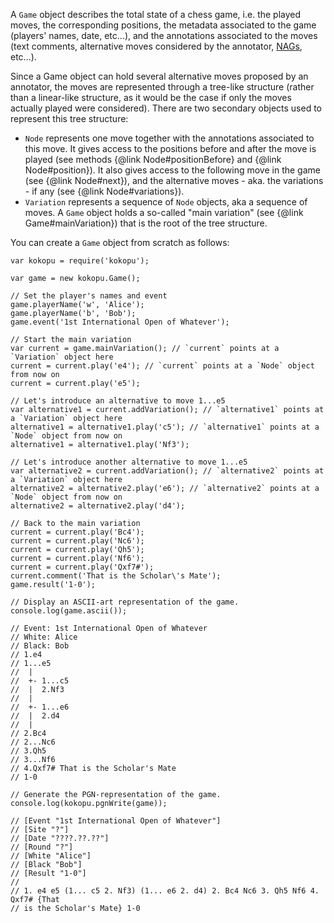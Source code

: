 A `Game` object describes the total state of a chess game, i.e. the played moves, the corresponding positions,
the metadata associated to the game (players' names, date, etc...), and the annotations associated to the moves
(text comments, alternative moves considered by the annotator, [NAGs](https://en.wikipedia.org/wiki/Numeric_Annotation_Glyphs),
etc...).

Since a Game object can hold several alternative moves proposed by an annotator, the moves are represented
through a tree-like structure (rather than a linear-like structure, as it would be the case if only the moves
actually played were considered). There are two secondary objects used to represent this tree structure:
- `Node` represents one move together with the annotations associated to this move. It gives access to the positions
before and after the move is played (see methods {@link Node#positionBefore} and {@link Node#position}).
It also gives access to the following move in the game (see {@link Node#next}), and the alternative moves - aka. the variations -
if any (see {@link Node#variations}).
- `Variation` represents a sequence of `Node` objects, aka a sequence of moves. A `Game` object holds a so-called "main variation"
(see {@link Game#mainVariation}) that is the root of the tree structure.

You can create a `Game` object from scratch as follows:

```
var kokopu = require('kokopu');

var game = new kokopu.Game();

// Set the player's names and event
game.playerName('w', 'Alice');
game.playerName('b', 'Bob');
game.event('1st International Open of Whatever');

// Start the main variation
var current = game.mainVariation(); // `current` points at a `Variation` object here
current = current.play('e4'); // `current` points at a `Node` object from now on
current = current.play('e5');

// Let's introduce an alternative to move 1...e5
var alternative1 = current.addVariation(); // `alternative1` points at a `Variation` object here
alternative1 = alternative1.play('c5'); // `alternative1` points at a `Node` object from now on
alternative1 = alternative1.play('Nf3');

// Let's introduce another alternative to move 1...e5
var alternative2 = current.addVariation(); // `alternative2` points at a `Variation` object here
alternative2 = alternative2.play('e6'); // `alternative2` points at a `Node` object from now on
alternative2 = alternative2.play('d4');

// Back to the main variation
current = current.play('Bc4');
current = current.play('Nc6');
current = current.play('Qh5');
current = current.play('Nf6');
current = current.play('Qxf7#');
current.comment('That is the Scholar\'s Mate');
game.result('1-0');

// Display an ASCII-art representation of the game.
console.log(game.ascii());

// Event: 1st International Open of Whatever
// White: Alice
// Black: Bob
// 1.e4
// 1...e5
//  |
//  +- 1...c5
//  |  2.Nf3
//  |
//  +- 1...e6
//  |  2.d4
//  |
// 2.Bc4
// 2...Nc6
// 3.Qh5
// 3...Nf6
// 4.Qxf7# That is the Scholar's Mate
// 1-0

// Generate the PGN-representation of the game.
console.log(kokopu.pgnWrite(game));

// [Event "1st International Open of Whatever"]
// [Site "?"]
// [Date "????.??.??"]
// [Round "?"]
// [White "Alice"]
// [Black "Bob"]
// [Result "1-0"]
//
// 1. e4 e5 (1... c5 2. Nf3) (1... e6 2. d4) 2. Bc4 Nc6 3. Qh5 Nf6 4. Qxf7# {That
// is the Scholar's Mate} 1-0
```

